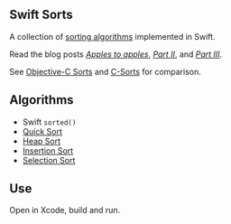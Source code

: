 ## Swift Sorts

A collection of [sorting algorithms](http://xkcd.com/1185/) implemented in Swift.

Read the blog posts [*Apples to apples*](http://www.jessesquires.com/apples-to-apples/), [*Part II*](http://www.jessesquires.com/apples-to-apples-part-two/), and [*Part III*](http://www.jessesquires.com/apples-to-apples-part-three/).

See [Objective-C Sorts](https://github.com/jessesquires/objc-sorts) and [C-Sorts](https://github.com/jessesquires/c-sorts) for comparison.

## Algorithms

* Swift `sorted()`
* [Quick Sort](http://en.wikipedia.org/wiki/Quicksort)
* [Heap Sort](http://en.wikipedia.org/wiki/Heapsort)
* [Insertion Sort](http://en.wikipedia.org/wiki/Insertion_sort)
* [Selection Sort](http://en.wikipedia.org/wiki/Selection_sort)

## Use

Open in Xcode, build and run.
